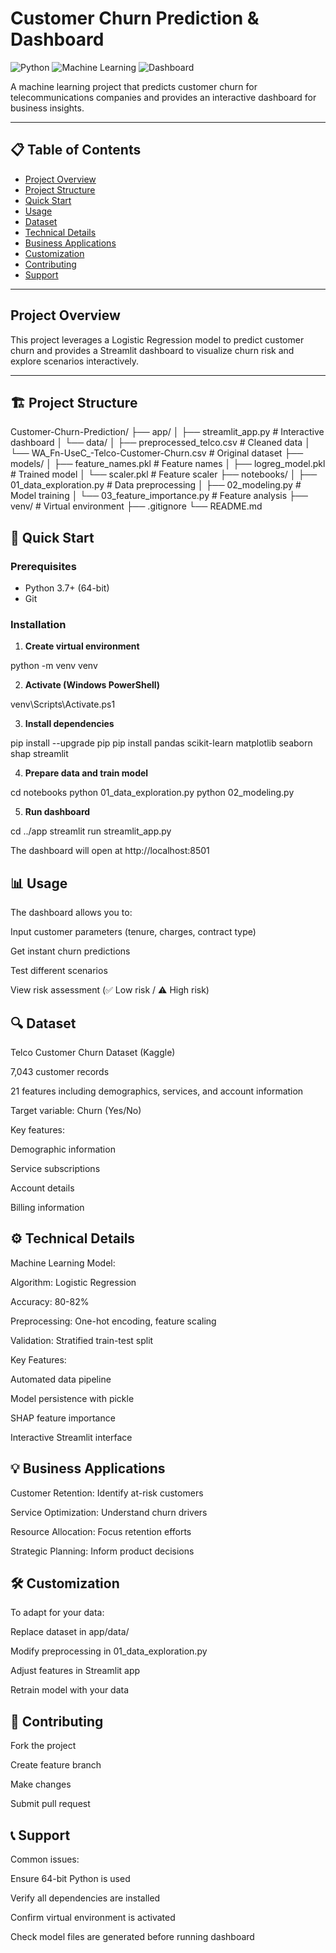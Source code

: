# Customer Churn Prediction & Dashboard

![Python](https://img.shields.io/badge/Python-3.7%2B-blue) 
![Machine Learning](https://img.shields.io/badge/Machine-Learning-orange) 
![Dashboard](https://img.shields.io/badge/Dashboard-Streamlit-red)

A machine learning project that predicts customer churn for telecommunications companies and provides an interactive dashboard for business insights.

---

## 📋 Table of Contents
- [Project Overview](#project-overview)
- [Project Structure](#-project-structure)
- [Quick Start](#-quick-start)
- [Usage](#-usage)
- [Dataset](#-dataset)
- [Technical Details](#-technical-details)
- [Business Applications](#-business-applications)
- [Customization](#-customization)
- [Contributing](#-contributing)
- [Support](#-support)

---

## Project Overview
This project leverages a Logistic Regression model to predict customer churn and provides a Streamlit dashboard to visualize churn risk and explore scenarios interactively.

---

## 🏗️ Project Structure
Customer-Churn-Prediction/
├── app/
│   ├── streamlit_app.py                 # Interactive dashboard
│   └── data/
│       ├── preprocessed_telco.csv       # Cleaned data
│       └── WA_Fn-UseC_-Telco-Customer-Churn.csv  # Original dataset
├── models/
│   ├── feature_names.pkl                # Feature names
│   ├── logreg_model.pkl                 # Trained model
│   └── scaler.pkl                       # Feature scaler
├── notebooks/
│   ├── 01_data_exploration.py           # Data preprocessing
│   ├── 02_modeling.py                   # Model training
│   └── 03_feature_importance.py         # Feature analysis
├── venv/                                # Virtual environment
├── .gitignore
└── README.md

## 🚀 Quick Start

### Prerequisites
- Python 3.7+ (64-bit)
- Git

### Installation
1. **Create virtual environment**
   
python -m venv venv

2. **Activate (Windows PowerShell)**
   
venv\Scripts\Activate.ps1

3. **Install dependencies**
   
pip install --upgrade pip
pip install pandas scikit-learn matplotlib seaborn shap streamlit

4. **Prepare data and train model**
   
cd notebooks
python 01_data_exploration.py
python 02_modeling.py

5. **Run dashboard**
   
cd ../app
streamlit run streamlit_app.py

The dashboard will open at http://localhost:8501

## 📊 Usage
The dashboard allows you to:

Input customer parameters (tenure, charges, contract type)

Get instant churn predictions

Test different scenarios

View risk assessment (✅ Low risk / ⚠️ High risk)

## 🔍 Dataset
Telco Customer Churn Dataset (Kaggle)

7,043 customer records

21 features including demographics, services, and account information

Target variable: Churn (Yes/No)

Key features:

Demographic information

Service subscriptions

Account details

Billing information

## ⚙️ Technical Details
Machine Learning Model:

Algorithm: Logistic Regression

Accuracy: 80-82%

Preprocessing: One-hot encoding, feature scaling

Validation: Stratified train-test split

Key Features:

Automated data pipeline

Model persistence with pickle

SHAP feature importance

Interactive Streamlit interface

## 💡 Business Applications
Customer Retention: Identify at-risk customers

Service Optimization: Understand churn drivers

Resource Allocation: Focus retention efforts

Strategic Planning: Inform product decisions

## 🛠️ Customization
To adapt for your data:

Replace dataset in app/data/

Modify preprocessing in 01_data_exploration.py

Adjust features in Streamlit app

Retrain model with your data

## 🤝 Contributing
Fork the project

Create feature branch

Make changes

Submit pull request

## 📞 Support
Common issues:

Ensure 64-bit Python is used

Verify all dependencies are installed

Confirm virtual environment is activated

Check model files are generated before running dashboard

